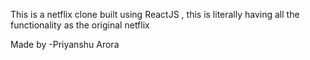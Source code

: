This is a netflix clone built using ReactJS ,
this is literally having all the functionality as the original netflix

Made by -Priyanshu Arora